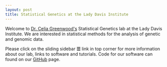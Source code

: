```yaml
---
layout: post
title: Statistical Genetics at the Lady Davis Institute
---
```


Welcome to [Dr. Celia Greenwood's](http://www.mcgill.ca/statisticalgenetics/people) Statistical Genetics lab at the Lady Davis Institute. We are interested in statistical methods for the analysis of genetic and genomic data. 

Please click on the sliding sidebar **☰** link in top corner for more information about our lab, links to software and tutorials. Code for our software can found on our [GitHub](https://github.com/GreenwoodLab) page.

